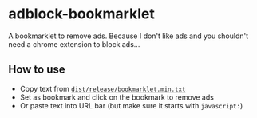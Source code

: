 # adblock-bookmarklet
A bookmarklet to remove ads.
Because I don't like ads and you shouldn't need a chrome extension to block ads...

## How to use
- Copy text from [`dist/release/bookmarklet.min.txt`](dist/release/bookmarklet.min.txt)
- Set as bookmark and click on the bookmark to remove ads
- Or paste text into URL bar (but make sure it starts with `javascript:`)


